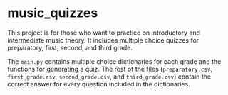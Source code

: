 # music_quizzes

This project is for those who want to practice on introductory and intermediate music theory.
It includes multiple choice quizzes for preparatory, first, second, and third grade.

The `main.py` contains multiple choice dictionaries for each grade and the functions for generating a quiz.
The rest of the files (`preparatory.csv`, `first_grade.csv`, `second_grade.csv`, and `third_grade.csv`) 
contain the correct answer for every question included in the dictionaries.
